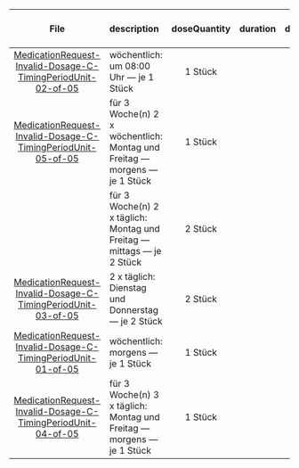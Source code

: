 | File | description | doseQuantity | duration | durationUnit | frequency | period | periodUnit | Day<br>of<br>Week | Time<br>Of<br>Day | when | bounds[x] |
| :---: | :--- | :---: | :---: | :---: | :---: | :---: | :---: | :---: | :---: | :---: | :---: |
| [MedicationRequest-Invalid-Dosage-C-TimingPeriodUnit-02-of-05](./MedicationRequest-Invalid-Dosage-C-TimingPeriodUnit-02-of-05.html) | wöchentlich: um 08:00 Uhr — je 1 Stück | 1 Stück |  |  | 1 | 1 | wk |  | 08:00:00 |  |  |
| [MedicationRequest-Invalid-Dosage-C-TimingPeriodUnit-05-of-05](./MedicationRequest-Invalid-Dosage-C-TimingPeriodUnit-05-of-05.html) | für 3 Woche(n) 2 x wöchentlich: Montag und Freitag — morgens — je 1 Stück | 1 Stück |  |  | 2 | 1 | wk | mon, fri |  | MORN | {'system': 'http://unitsofmeasure.org', 'value': 3, 'code': 'wk', 'unit': 'Woche(n)'} |
|  | für 3 Woche(n) 2 x täglich: Montag und Freitag — mittags — je 2 Stück | 2 Stück |  |  | 2 | 1 | d | mon, fri |  | NOON | {'system': 'http://unitsofmeasure.org', 'value': 3, 'code': 'wk', 'unit': 'Woche(n)'} |
| [MedicationRequest-Invalid-Dosage-C-TimingPeriodUnit-03-of-05](./MedicationRequest-Invalid-Dosage-C-TimingPeriodUnit-03-of-05.html) | 2 x täglich: Dienstag und Donnerstag — je 2 Stück | 2 Stück |  |  | 2 | 1 | d | tue, thu |  |  |  |
| [MedicationRequest-Invalid-Dosage-C-TimingPeriodUnit-01-of-05](./MedicationRequest-Invalid-Dosage-C-TimingPeriodUnit-01-of-05.html) | wöchentlich: morgens — je 1 Stück | 1 Stück |  |  | 1 | 1 | wk |  |  | MORN |  |
| [MedicationRequest-Invalid-Dosage-C-TimingPeriodUnit-04-of-05](./MedicationRequest-Invalid-Dosage-C-TimingPeriodUnit-04-of-05.html) | für 3 Woche(n) 3 x täglich: Montag und Freitag — morgens — je 1 Stück | 1 Stück |  |  | 3 | 1 | d | mon, fri |  | MORN | {'system': 'http://unitsofmeasure.org', 'value': 3, 'code': 'wk', 'unit': 'Woche(n)'} |
